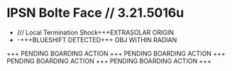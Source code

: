 # IPSN Bolte Face // 3.21.5016u
- /// Local Termination Shock+++EXTRASOLAR ORIGIN
- -+++BLUESHIFT DETECTED+++ OBJ WITHIN RADIAN

+++ PENDING BOARDING ACTION +++ PENDING BOARDING ACTION +++ PENDING BOARDING ACTION +++ PENDING BOARDING ACTION +++ 
